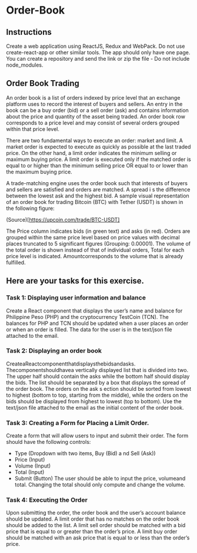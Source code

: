 # Order-Book

## Instructions
Create a web application using ReactJS, Redux and WebPack. Do not use ​create-react-app ​or other similar tools. The app should only have one page.
You can create a repository and send the link or zip the file - Do not include node_modules.

## Order Book Trading
An ​order book​ is a list of orders indexed by ​price level ​that an exchange platform uses to record the interest of buyers and sellers. An entry in the book can be a ​buy order​ (bid) or a ​sell order (ask) and contains information about the price and quantity of the asset being traded. An ​order book row​ corresponds to a price level and may consist of several orders grouped within that price level.

There are two fundamental ways to execute an order: ​market​ and ​limit​. A ​market order​ is expected to execute as quickly as possible at the last traded price. On the other hand, a ​limit order​ indicates the minimum selling or maximum buying price. A limit order is executed only if the matched order is equal to or higher than the minimum selling price OR equal to or lower than the maximum buying price.

A ​trade-matching engine ​uses the order book such that interests of buyers and sellers are satisfied and orders are matched.
A ​spread i​ s the difference between the lowest ask and the highest bid.
A sample visual representation of an order book for trading Bitcoin (BTC) with Tether (USDT) is
shown in the following figure:

 (Source)[https://upcoin.com/trade/BTC-USDT]
 
 The ​Price​ column indicates bids (in green text) and asks (in red). Orders are grouped within the same price level based on price values with decimal places truncated to 5 significant figures (Grouping: 0.00001). The volume of the total order is shown instead of that of individual orders, Total​ for each price level is indicated. ​Amount​ corresponds to the volume that is already fulfilled.


## Here are your tasks for this exercise.
### Task 1: Displaying user information and balance
Create a ​React​ component that displays the user’s name and balance for ​Philippine Peso (PHP) and the cryptocurrency ​TestCoin (TCN).
The balances for ​PHP​ and ​TCN​ should be updated when a user places an order or when an order is filled.
The data for the user is in the text/json file attached to the email.

### Task 2: Displaying an order book
Createa​React​componentthatdisplaysthe​bids​and​asks.​ Thecomponentshouldhavea vertically displayed list that is divided into two. The upper half should contain the ​asks​ while the bottom half should display the ​bids​. The list should be separated by a box that displays the spread​ of the order book.
The orders on the ​ask s​ ection should be sorted from lowest to highest (bottom to top, starting from the middle), while the orders on the ​bids ​should be displayed from highest to lowest (top to bottom).
Use the text/json file attached to the email as the initial content of the order book.

### Task 3: Creating a Form for Placing a Limit Order.
Create a form that will allow users to input and submit their order. The form should have the following controls:
- Type (Dropdown with two items, ​Buy (Bid) a​ nd ​Sell (Ask)​)
- Price (Input)
- Volume (Input)
- Total (Input)
- Submit (Button)
The user should be able to input the​ price​, ​volume​ and ​total​. Changing the ​total​ should only compute and change the volume.

### Task 4: Executing the Order
Upon submitting the order, the order book and the user’s account balance should be updated.
A limit order that has no matches on the order book should be added to the list. A limit sell order should be matched with a ​bid​ price that is equal to or greater than the order’s price. A limit buy order should be matched with an ​ask​ ​price ​that is equal to or less than the order’s price.
